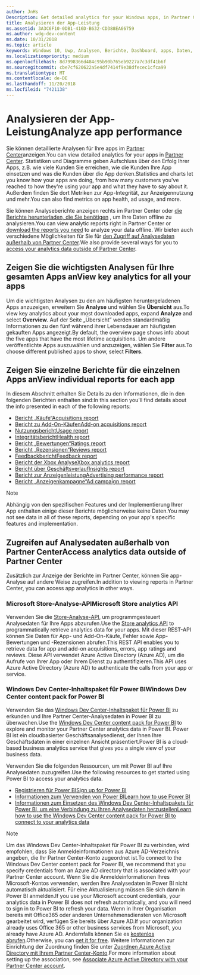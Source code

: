 ```yaml
---
author: JnHs
Description: Get detailed analytics for your Windows apps, in Partner Center or via other methods.
title: Analysieren der App-Leistung
ms.assetid: 3A3C6F10-0DB1-416D-B632-CD388EA66759
ms.author: wdg-dev-content
ms.date: 10/31/2018
ms.topic: article
keywords: Windows 10, Uwp, Analysen, Berichte, Dashboard, apps, Daten, Metriken
ms.localizationpriority: medium
ms.openlocfilehash: 8d7998366d484c95b90b765eb9227a7c3df41b6f
ms.sourcegitcommit: cbe7cf620622a5e4df7414f9e38dfecec1cfca99
ms.translationtype: MT
ms.contentlocale: de-DE
ms.lasthandoff: 11/20/2018
ms.locfileid: "7421138"
---
```

# <a name="analyze-app-performance"></a><span data-ttu-id="92a72-103">Analysieren der App-Leistung</span><span class="sxs-lookup"><span data-stu-id="92a72-103">Analyze app performance</span></span>

<span data-ttu-id="92a72-104">Sie können detaillierte Analysen für Ihre apps im [Partner Center](https://partner.microsoft.com/dashboard)anzeigen.</span><span class="sxs-lookup"><span data-stu-id="92a72-104">You can view detailed analytics for your apps in [Partner Center](https://partner.microsoft.com/dashboard).</span></span> <span data-ttu-id="92a72-105">Statistiken und Diagramme geben Aufschluss über den Erfolg Ihrer Apps, z.B. wie viele Kunden Sie erreichen, wie die Kunden Ihre App einsetzen und was die Kunden über die App denken.</span><span class="sxs-lookup"><span data-stu-id="92a72-105">Statistics and charts let you know how your apps are doing, from how many customers you've reached to how they're using your app and what they have to say about it.</span></span> <span data-ttu-id="92a72-106">Außerdem finden Sie dort Metriken zur App-Integrität, zur Anzeigennutzung und mehr.</span><span class="sxs-lookup"><span data-stu-id="92a72-106">You can also find metrics on app health, ad usage, and more.</span></span>

<span data-ttu-id="92a72-107">Sie können Analyseberichte anzeigen rechts im Partner Center oder [die Berichte herunterladen, die Sie benötigen](download-analytic-reports.md) , um Ihre Daten offline zu analysieren.</span><span class="sxs-lookup"><span data-stu-id="92a72-107">You can view analytic reports right in Partner Center or [download the reports you need](download-analytic-reports.md) to analyze your data offline.</span></span> <span data-ttu-id="92a72-108">Wir bieten auch verschiedene Möglichkeiten für Sie für [den Zugriff auf Analysedaten außerhalb von Partner Center](#outside).</span><span class="sxs-lookup"><span data-stu-id="92a72-108">We also provide several ways for you to [access your analytics data outside of Partner Center](#outside).</span></span>

## <a name="view-key-analytics-for-all-your-apps"></a><span data-ttu-id="92a72-109">Zeigen Sie die wichtigsten Analysen für Ihre gesamten Apps an</span><span class="sxs-lookup"><span data-stu-id="92a72-109">View key analytics for all your apps</span></span>

<span data-ttu-id="92a72-110">Um die wichtigsten Analysen zu den am häufigsten heruntergeladenen Apps anzuzeigen, erweitern Sie **Analyse** und wählen Sie **Übersicht** aus.</span><span class="sxs-lookup"><span data-stu-id="92a72-110">To view key analytics about your most downloaded apps, expand **Analyze** and select **Overview**.</span></span> <span data-ttu-id="92a72-111">Auf der Seite „Übersicht” werden standardmäßig Informationen zu den fünf während ihrer Lebensdauer am häufigsten gekauften Apps angezeigt.</span><span class="sxs-lookup"><span data-stu-id="92a72-111">By default, the overview page shows info about the five apps that have the most lifetime acquisitions.</span></span> <span data-ttu-id="92a72-112">Um andere veröffentlichte Apps auszuwählen und anzuzeigen, wählen Sie **Filter** aus.</span><span class="sxs-lookup"><span data-stu-id="92a72-112">To choose different published apps to show, select **Filters**.</span></span>

## <a name="view-individual-reports-for-each-app"></a><span data-ttu-id="92a72-113">Zeigen Sie einzelne Berichte für die einzelnen Apps an</span><span class="sxs-lookup"><span data-stu-id="92a72-113">View individual reports for each app</span></span>

<span data-ttu-id="92a72-114">In diesem Abschnitt erhalten Sie Details zu den Informationen, die in den folgenden Berichten enthalten sind:</span><span class="sxs-lookup"><span data-stu-id="92a72-114">In this section you'll find details about the info presented in each of the following reports:</span></span>

-   [<span data-ttu-id="92a72-115">Bericht „Käufe“</span><span class="sxs-lookup"><span data-stu-id="92a72-115">Acquisitions report</span></span>](acquisitions-report.md)
-   [<span data-ttu-id="92a72-116">Bericht zu Add-On-Käufen</span><span class="sxs-lookup"><span data-stu-id="92a72-116">Add-on acquisitions report</span></span>](add-on-acquisitions-report.md)
-   [<span data-ttu-id="92a72-117">Nutzungsbericht</span><span class="sxs-lookup"><span data-stu-id="92a72-117">Usage report</span></span>](usage-report.md)
-   [<span data-ttu-id="92a72-118">Integritätsbericht</span><span class="sxs-lookup"><span data-stu-id="92a72-118">Health report</span></span>](health-report.md)
-   [<span data-ttu-id="92a72-119">Bericht „Bewertungen“</span><span class="sxs-lookup"><span data-stu-id="92a72-119">Ratings report</span></span>](ratings-report.md)
-   [<span data-ttu-id="92a72-120">Bericht „Rezensionen“</span><span class="sxs-lookup"><span data-stu-id="92a72-120">Reviews report</span></span>](reviews-report.md)
-   [<span data-ttu-id="92a72-121">Feedbackbericht</span><span class="sxs-lookup"><span data-stu-id="92a72-121">Feedback report</span></span>](feedback-report.md)
-   [<span data-ttu-id="92a72-122">Bericht der Xbox Analyse</span><span class="sxs-lookup"><span data-stu-id="92a72-122">Xbox analytics report</span></span>](xbox-analytics-report.md)
-   [<span data-ttu-id="92a72-123">Bericht über Geschäftsverlauf</span><span class="sxs-lookup"><span data-stu-id="92a72-123">Insights report</span></span>](insights-report.md)
-   [<span data-ttu-id="92a72-124">Bericht zur Anzeigenleistung</span><span class="sxs-lookup"><span data-stu-id="92a72-124">Advertising performance report</span></span>](advertising-performance-report.md)
-   [<span data-ttu-id="92a72-125">Bericht „Anzeigenkampagne“</span><span class="sxs-lookup"><span data-stu-id="92a72-125">Ad campaign report</span></span>](promote-your-app-report.md)


> [!NOTE]
> <span data-ttu-id="92a72-126">Abhängig von den spezifischen Features und der Implementierung Ihrer App enthalten einige dieser Berichte möglicherweise keine Daten.</span><span class="sxs-lookup"><span data-stu-id="92a72-126">You may not see data in all of these reports, depending on your app's specific features and implementation.</span></span>

<span id="outside"/>

## <a name="access-analytics-data-outside-of-partner-center"></a><span data-ttu-id="92a72-127">Zugreifen auf Analysedaten außerhalb von Partner Center</span><span class="sxs-lookup"><span data-stu-id="92a72-127">Access analytics data outside of Partner Center</span></span>

<span data-ttu-id="92a72-128">Zusätzlich zur Anzeige der Berichte im Partner Center, können Sie app-Analyse auf andere Weise zugreifen.</span><span class="sxs-lookup"><span data-stu-id="92a72-128">In addition to viewing reports in Partner Center, you can access app analytics in other ways.</span></span>

### <a name="microsoft-store-analytics-api"></a><span data-ttu-id="92a72-129">Microsoft Store-Analyse-API</span><span class="sxs-lookup"><span data-stu-id="92a72-129">Microsoft Store analytics API</span></span>

<span data-ttu-id="92a72-130">Verwenden Sie die [Store-Analyse-API](../monetize/access-analytics-data-using-windows-store-services.md), um programmgesteuert Analysedaten für Ihre Apps abzurufen.</span><span class="sxs-lookup"><span data-stu-id="92a72-130">Use the [Store analytics API](../monetize/access-analytics-data-using-windows-store-services.md) to programmatically retrieve analytics data for your apps.</span></span> <span data-ttu-id="92a72-131">Mit dieser REST-API können Sie Daten für App- und Add-On-Käufe, Fehler sowie App-Bewertungen und -Rezensionen abrufen.</span><span class="sxs-lookup"><span data-stu-id="92a72-131">This REST API enables you to retrieve data for app and add-on acquisitions, errors, app ratings and reviews.</span></span> <span data-ttu-id="92a72-132">Diese API verwendet Azure Active Directory (Azure AD), um die Aufrufe von Ihrer App oder Ihrem Dienst zu authentifizieren.</span><span class="sxs-lookup"><span data-stu-id="92a72-132">This API uses Azure Active Directory (Azure AD) to authenticate the calls from your app or service.</span></span>

### <a name="windows-dev-center-content-pack-for-power-bi"></a><span data-ttu-id="92a72-133">Windows Dev Center-Inhaltspaket für Power BI</span><span class="sxs-lookup"><span data-stu-id="92a72-133">Windows Dev Center content pack for Power BI</span></span>

<span data-ttu-id="92a72-134">Verwenden Sie das [Windows Dev Center-Inhaltspaket für Power BI](https://powerbi.microsoft.com/documentation/powerbi-content-pack-windows-dev-center/) zu erkunden und Ihre Partner Center-Analysedaten in Power BI zu überwachen.</span><span class="sxs-lookup"><span data-stu-id="92a72-134">Use the [Windows Dev Center content pack for Power BI](https://powerbi.microsoft.com/documentation/powerbi-content-pack-windows-dev-center/) to explore and monitor your Partner Center analytics data in Power BI.</span></span> <span data-ttu-id="92a72-135">Power BI ist ein cloudbasierter Geschäftsanalysedienst, der Ihnen Ihre Geschäftsdaten in einer einzelnen Ansicht präsentiert.</span><span class="sxs-lookup"><span data-stu-id="92a72-135">Power BI is a cloud-based business analytics service that gives you a single view of your business data.</span></span>

<span data-ttu-id="92a72-136">Verwenden Sie die folgenden Ressourcen, um mit Power BI auf Ihre Analysedaten zuzugreifen.</span><span class="sxs-lookup"><span data-stu-id="92a72-136">Use the following resources to get started using Power BI to access your analytics data.</span></span>

* [<span data-ttu-id="92a72-137">Registrieren für Power BI</span><span class="sxs-lookup"><span data-stu-id="92a72-137">Sign up for Power BI</span></span>](https://powerbi.microsoft.com/documentation/powerbi-service-self-service-signup-for-power-bi/)
* [<span data-ttu-id="92a72-138">Informationen zum Verwenden von Power BI</span><span class="sxs-lookup"><span data-stu-id="92a72-138">Learn how to use Power BI</span></span>](https://powerbi.microsoft.com/guided-learning/)
* [<span data-ttu-id="92a72-139">Informationen zum Einsetzen des Windows Dev Center-Inhaltspakets für Power BI, um eine Verbindung zu Ihren Analysedaten herzustellen</span><span class="sxs-lookup"><span data-stu-id="92a72-139">Learn how to use the Windows Dev Center content pack for Power BI to connect to your analytics data</span></span>](https://powerbi.microsoft.com/documentation/powerbi-content-pack-windows-dev-center/)

> [!NOTE]
> <span data-ttu-id="92a72-140">Um das Windows Dev Center-Inhaltspaket für Power BI zu verbinden, wird empfohlen, dass Sie Anmeldeinformationen aus Azure AD-Verzeichnis angeben, die Ihr Partner Center-Konto zugeordnet ist.</span><span class="sxs-lookup"><span data-stu-id="92a72-140">To connect to the Windows Dev Center content pack for Power BI, we recommend that you specify credentials from an Azure AD directory that is associated with your Partner Center account.</span></span> <span data-ttu-id="92a72-141">Wenn Sie die Anmeldeinformationen Ihres Microsoft-Kontos verwenden, werden Ihre Analysedaten in Power BI nicht automatisch aktualisiert. Für eine Aktualisierung müssen Sie sich dann in Power BI anmelden.</span><span class="sxs-lookup"><span data-stu-id="92a72-141">If you use your Microsoft account credentials, your analytics data in Power BI does not refresh automatically, and you will need to sign in to Power BI to refresh your data.</span></span> <span data-ttu-id="92a72-142">Wenn in Ihrer Organisation bereits mit Office365 oder anderen Unternehmensdiensten von Microsoft gearbeitet wird, verfügen Sie bereits über Azure AD.</span><span class="sxs-lookup"><span data-stu-id="92a72-142">If your organization already uses Office 365 or other business services from Microsoft, you already have Azure AD.</span></span> <span data-ttu-id="92a72-143">Andernfalls können Sie es [kostenlos abrufen](http://go.microsoft.com/fwlink/p/?LinkId=703757).</span><span class="sxs-lookup"><span data-stu-id="92a72-143">Otherwise, you can [get it for free](http://go.microsoft.com/fwlink/p/?LinkId=703757).</span></span> <span data-ttu-id="92a72-144">Weitere Informationen zur Einrichtung der Zuordnung finden Sie unter [Zuordnen Azure Active Directory mit Ihrem Partner Center-Konto](associate-azure-ad-with-dev-center.md).</span><span class="sxs-lookup"><span data-stu-id="92a72-144">For more information about setting up the association, see [Associate Azure Active Directory with your Partner Center account](associate-azure-ad-with-dev-center.md).</span></span>

